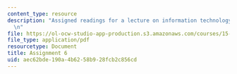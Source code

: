 ```yaml
---
content_type: resource
description: "Assigned readings for a lecture on information technology scenario planning.\r\
  \n"
file: https://ol-ocw-studio-app-production.s3.amazonaws.com/courses/15-598-it-and-business-transformation-spring-2003/aec62bde190a4b6258b928fcb2c856cd_assignment5.pdf
file_type: application/pdf
resourcetype: Document
title: Assignment 6
uid: aec62bde-190a-4b62-58b9-28fcb2c856cd
---
```

